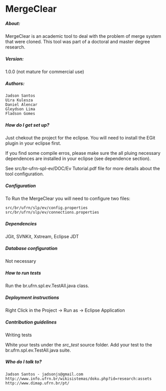 # MergeClear

##### About:
MergeClear is an academic tool to deal with the problem of merge system that were cloned. This tool was part of a doctoral and master degree research.

##### Version: 

1.0.0 (not mature for commercial use)

##### Authors:

    Jadson Santos
    Uira Kulesza
    Daniel Alencar
    Gleydson Lima
    Fladson Gomes

##### How do I get set up?

Just chekout the project for the eclipse. You will need to install the EGit plugin in your eclipse first.

If you find some compile erros, please make sure the all pluing necessary dependences are installed in your eclipse (see dependence section).

See src/br-ufrn-spl-ev/DOC/Ev Tutorial.pdf file for more details about the tool configuration.

##### Configuration

   To Run the MergeClear you will need to configure two files:

    src/br/ufrn/slp/ev/config.properties
    src/br/ufrn/slp/ev/connections.properties

##### Dependencies

   JGit, SVNKit, Xstream, Eclipse JDT

##### Database configuration

Not necessary

##### How to run tests

Run the br.ufrn.spl.ev.TestAll.java class.

##### Deployment instructions

Right Click in the Project -> Run as -> Eclipse Application

##### Contribution guidelines

Writing tests

White your tests under the *src_test* source folder. Add your test to the br.ufrn.spl.ev.TestAll.java suite.

##### Who do I talk to?

    Jadson Santos - jadsonjs@gmail.com
    http://www.info.ufrn.br/wikisistemas/doku.php?id=research:assets
    http://www.dimap.ufrn.br/pt/


